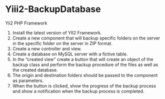 # Yiii2-BackupDatabase
Yii2 PHP Framework
1. Install the latest version of YII2 Framework.
2. Create a new component that will backup specific folders on the server in the
specific folder on the server in ZIP format.
3. Create a new controller and view.
4. Create a database on MySQL server with a fictive table.
5. In the “created view” create a button that will create an object of the backup class
and perform the backup procedure of the files as well as the created database.
6. The origin and destination folders should be passed to the component as
parameters.
7. When the button is clicked, show the progress of the backup process and show a
notification when the backup process is completed.
